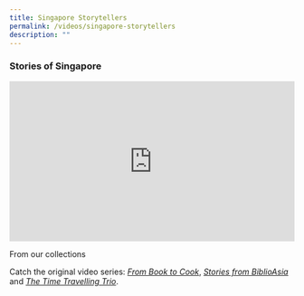 ```yaml
---
title: Singapore Storytellers
permalink: /videos/singapore-storytellers
description: ""
---
```

### Stories of Singapore

<style>.embed-container {position: relative; padding-bottom: 56.25%; height: 0; overflow: hidden; max-width: 100%; } .embed-container iframe, .embed-container object, .embed-container embed { position: absolute; top: 0; left: 0; width: 100%; height: 100%; }</style><div class='embed-container'><iframe src='https://www.youtube.com/embed/uxkPlrtnkik' frameborder='0' allowfullscreen></iframe></div> 

From our collections

Catch the original video series: *[From Book to Cook](/videos/from-book-to-cook)*, *[Stories from BiblioAsia](/videos/stories-from-biblioasia/)* and [*The Time Travelling Trio*](https://go.gov.sg/nlb-timetravellingtrio).